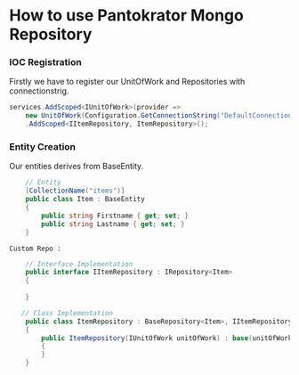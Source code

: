 # How to use Pantokrator Mongo Repository

### IOC Registration
Firstly we have to register our UnitOfWork and Repositories with connectionstrig.

```cs
services.AddScoped<IUnitOfWork>(provider =>
    new UnitOfWork(Configuration.GetConnectionString("DefaultConnection")))
    .AddScoped<IItemRepository, ItemRepository>();
```


### Entity Creation

Our entities derives from BaseEntity.

```cs
    // Entity 
    [CollectionName("items")]
    public class Item : BaseEntity
    {
        public string Firstname { get; set; }
        public string Lastname { get; set; }
    }
```
    
    
    Custom Repo : 
    
    
```cs    
    // Interface Implementation
    public interface IItemRepository : IRepository<Item>
    {
    
    }
```    
    
```cs    
   // Class Implementation
    public class ItemRepository : BaseRepository<Item>, IItemRepository
    {
        public ItemRepository(IUnitOfWork unitOfWork) : base(unitOfWork)
        {
        }
    }
```    
    
    
    
    
